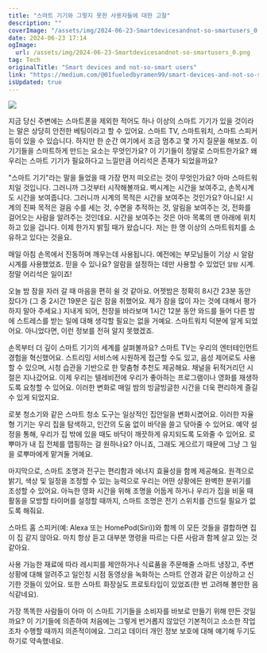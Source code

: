 ```yaml
---
title: "스마트 기기와 그렇지 못한 사용자들에 대한 고찰"
description: ""
coverImage: "/assets/img/2024-06-23-Smartdevicesandnot-so-smartusers_0.png"
date: 2024-06-23 17:14
ogImage:
  url: /assets/img/2024-06-23-Smartdevicesandnot-so-smartusers_0.png
tag: Tech
originalTitle: "Smart devices and not-so-smart users"
link: "https://medium.com/@01fueledbyramen99/smart-devices-and-not-so-smart-users-1f8413e715aa"
isUpdated: true
---
```


<img src="/assets/img/2024-06-23-Smartdevicesandnot-so-smartusers_0.png" />

지금 당신 주변에는 스마트폰을 제외한 적어도 하나 이상의 스마트 기기가 있을 것이라는 말은 상당히 안전한 베팅이라고 할 수 있어요. 스마트 TV, 스마트워치, 스마트 스피커 등이 있을 수 있습니다. 하지만 한 순간 여기에서 조금 멈추고 몇 가지 질문을 해보죠. 이 기기들을 스마트하게 만드는 요소는 무엇인가요? 이 기기들이 정말로 스마트한가요? 왜 우리는 스마트 기기가 필요하다고 느낄만큼 어리석은 존재가 되었을까요?

"스마트 기기"라는 말을 들었을 때 가장 먼저 떠오르는 것이 무엇인가요? 아마 스마트워치일 것입니다. 그러니까 그것부터 시작해볼까요. 벽시계는 시간을 보여주고, 손목시계도 시간을 보여줍니다. 그러니까 시계의 목적은 시간을 보여주는 것인가요? 아니요! 시계의 진짜 목적은 걸음 수를 세는 것, 수면을 추적하는 것, 알림을 보여주는 것, 전화를 걸어오는 사람을 알려주는 것인데요. 시간을 보여주는 것은 아마 목록의 맨 아래에 위치하고 있을 겁니다. 이제 한가지 밝힐 때가 왔습니다. 저는 한 명 이상의 스마트워치를 소유하고 있다는 것을요.

매일 아침 손목에서 진동하며 깨우는데 사용됩니다. 예전에는 부모님들이 기상 시 알람 시계를 사용했었죠. 믿을 수 있나요? 알람을 설정하는 데만 사용할 수 있었던 `알람` 시계. 정말 어리석은 일이죠!

<div class="content-ad"></div>

오늘 밤 잠을 자러 갈 때 마음을 편히 쉴 것 같아요. 어젯밤은 정확히 8시간 23분 동안 잤다가 (그 중 2시간 19분은 깊은 잠을 취했어요. 제가 잠을 많이 자는 것에 대해서 평가하지 말아 주세요.) 지내게 되어, 천장을 바라보며 1시간 12분 동안 와드를 들어 다른 밤에 스트레스를 받는 일에 대해 생각할 필요는 없을 거예요. 스마트워치 덕분에 알게 되었어요. 아니었다면, 이런 정보를 전혀 알지 못했겠죠.

손목부터 더 깊이 스마트 기기의 세계를 살펴볼까요? 스마트 TV는 우리의 엔터테인먼트 경험을 혁신했어요. 스트리밍 서비스에 시원하게 접근할 수도 있고, 음성 제어로도 사용할 수 있으며, 시청 습관을 기반으로 한 맞춤형 추천도 제공해요. 채널을 뒤적거리던 시절은 지나갔어요. 이제 우리는 텔레비전에 우리가 좋아하는 프로그램이나 영화를 재생하도록 요청할 수 있어요. 이러한 변화로 매일 밤의 빙글빙글한 시간을 더욱 편리하게 즐길 수 있게 되었지요.

로봇 청소기와 같은 스마트 청소 도구는 일상적인 집안일을 변화시켰어요. 이러한 자율형 기기는 우리 집을 탐색하고, 인간의 도움 없이 바닥을 쓸고 닦아줄 수 있어요. 예약 설정을 통해, 우리가 집 밖에 있을 때도 바닥이 깨끗하게 유지되도록 도와줄 수 있어요. 로뿌마가 내 집 전체를 맵핑하는 걸 원하나요? 아니죠, 그래도 게으르기 때문에 그냥 그 일을 로뿌마에게 맡겨둘 거예요.

마지막으로, 스마트 조명과 전구는 편리함과 에너지 효율성을 함께 제공해요. 원격으로 밝기, 색상 및 일정을 조정할 수 있는 능력으로 우리는 어떤 상황에든 완벽한 분위기를 조성할 수 있어요. 아늑한 영화 시간을 위해 조명을 어둡게 하거나 우리가 집을 비울 때 활동을 모방할 타이머를 설정할 때까지, 스마트 조명은 전기 스위치를 건드릴 필요가 없도록 해줘요.

<div class="content-ad"></div>

스마트 홈 스피커(예: Alexa 또는 HomePod(Siri))와 함께 이 모든 것들을 결합하면 집이 집 같지 않아요. 마치 항상 듣고 대부분 명령을 따르는 다른 사람과 함께 살고 있는 것 같아요.

사용 가능한 재료에 따라 레시피를 제안하거나 식료품을 주문해줄 스마트 냉장고, 주변 상황에 대해 알려주고 일인칭 시점 동영상을 녹화하는 스마트 안경과 같은 이상하고 신기한 것들이 있어요. 또한 스마트 화장실도 프로토타입이 있었죠(한 번 고려해 볼만한 음식같네요).

가장 똑똑한 사람들이 아마 이 스마트 기기들을 소비자를 바보로 만들기 위해 만든 것일까요? 이 기기들에 의존하여 처음에는 그렇게 번거롭지 않았던 기본적이고 소소한 작업조차 수행할 때까지 의존적이에요. 그리고 데이터 개인 정보 보호에 대해 얘기해 두기도 하기로 약속했네요.
